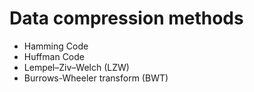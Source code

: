 # Data compression methods

  - Hamming Code
  - Huffman Code
  - Lempel–Ziv–Welch (LZW)
  - Burrows-Wheeler transform (BWT)

